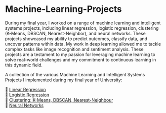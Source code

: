 # Machine-Learning-Projects

During my final year, I worked on a range of machine learning and intelligent systems projects, including linear regression, logistic regression, clustering (K-Means, DBSCAN, Nearest-Neighbor), and neural networks. These projects showcased my ability to predict outcomes, classify data, and uncover patterns within data. My work in deep learning allowed me to tackle complex tasks like image recognition and sentiment analysis. These projects are a testament to my passion for leveraging machine learning to solve real-world challenges and my commitment to continuous learning in this dynamic field.

A collection of the various Machine Learning and Intelligent Systems Projects I implemented during my final year of University:

:link: [Linear Regression](https://colab.research.google.com/drive/1fx6iZqxf-krQSQyo8oKD17We21l-ydXe?usp=sharing)<br>
:link: [Logistic Regression](https://colab.research.google.com/drive/1wyhIXyC0lbAK6r3vrRWO31KiXJqjV8ek?usp=sharing) <br>
:link: [Clustering: K-Means, DBSCAN, Nearest-Neighbour](https://colab.research.google.com/drive/1OtKnSHjgLEX-lqHJRflU8YuPf5HmlAfC?usp=sharing)<br>
:link: [Neural Networks](https://colab.research.google.com/drive/1ouYl2GaW5ogXXDayFC40EY9y9PZyZEHG?usp=sharing)
